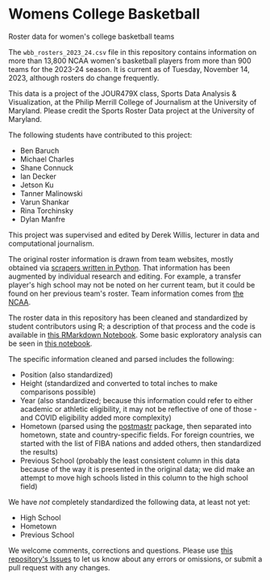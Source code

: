 # Womens College Basketball
Roster data for women's college basketball teams

The `wbb_rosters_2023_24.csv` file in this repository contains information on more than 13,800 NCAA women's basketball players from more than 900 teams for the 2023-24 season. It is current as of Tuesday, November 14, 2023, although rosters do change frequently.

This data is a project of the JOUR479X class, Sports Data Analysis & Visualization, at the Philip Merrill College of Journalism at the University of Maryland. Please credit the Sports Roster Data project at the University of Maryland.

The following students have contributed to this project:

* Ben Baruch
* Michael Charles
* Shane Connuck
* Ian Decker
* Jetson Ku
* Tanner Malinowski
* Varun Shankar
* Rina Torchinsky
* Dylan Manfre

This project was supervised and edited by Derek Willis, lecturer in data and computational journalism.

The original roster information is drawn from team websites, mostly obtained via [scrapers written in Python](https://github.com/dwillis/wbb/blob/master/ncaa/rosters.py). That information has been augmented by individual research and editing. For example, a transfer player's high school may not be noted on her current team, but it could be found on her previous team's roster. Team information comes from [the NCAA](https://stats.ncaa.org/rankings?academic_year=2023&sport_code=WBB).

The roster data in this repository has been cleaned and standardized by student contributors using R; a description of that process and the code is available in [this RMarkdown Notebook](cleaning.Rmd). Some basic exploratory analysis can be seen in [this notebook](exploration.Rmd).

The specific information cleaned and parsed includes the following:

* Position (also standardized)
* Height (standardized and converted to total inches to make comparisons possible)
* Year (also standardized; because this information could refer to either academic or athletic eligibility, it may not be reflective of one of those - and COVID eligibility added more complexity)
* Hometown (parsed using the [postmastr](https://slu-opengis.github.io/postmastr/) package, then separated into hometown, state and country-specific fields. For foreign countries, we started with the list of FIBA nations and added others, then standardized the results)
* Previous School (probably the least consistent column in this data because of the way it is presented in the original data; we did make an attempt to move high schools listed in this column to the high school field)

We have *not* completely standardized the following data, at least not yet:

* High School
* Hometown
* Previous School

We welcome comments, corrections and questions. Please use [this repository's Issues](https://github.com/Sports-Roster-Data/womens-college-basketball/issues) to let us know about any errors or omissions, or submit a pull request with any changes.
